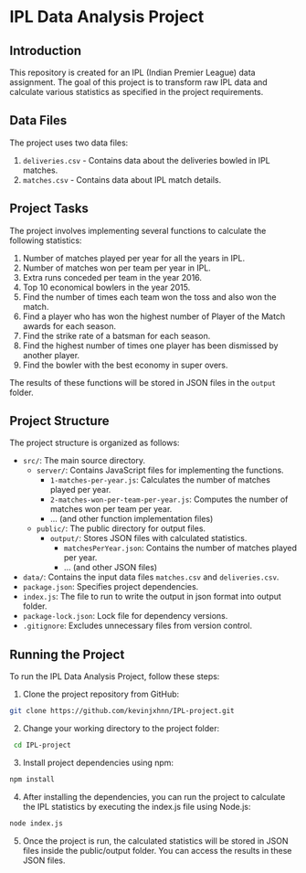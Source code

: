 # IPL Data Analysis Project

## Introduction

This repository is created for an IPL (Indian Premier League) data assignment. The goal of this project is to transform raw IPL data and calculate various statistics as specified in the project requirements.

## Data Files

The project uses two data files:

1. `deliveries.csv` - Contains data about the deliveries bowled in IPL matches.
2. `matches.csv` - Contains data about IPL match details.

## Project Tasks

The project involves implementing several functions to calculate the following statistics:

1. Number of matches played per year for all the years in IPL.
2. Number of matches won per team per year in IPL.
3. Extra runs conceded per team in the year 2016.
4. Top 10 economical bowlers in the year 2015.
5. Find the number of times each team won the toss and also won the match.
6. Find a player who has won the highest number of Player of the Match awards for each season.
7. Find the strike rate of a batsman for each season.
8. Find the highest number of times one player has been dismissed by another player.
9. Find the bowler with the best economy in super overs.

The results of these functions will be stored in JSON files in the `output` folder.

## Project Structure

The project structure is organized as follows:

- `src/`: The main source directory.
  - `server/`: Contains JavaScript files for implementing the functions.
    - `1-matches-per-year.js`: Calculates the number of matches played per year.
    - `2-matches-won-per-team-per-year.js`: Computes the number of matches won per team per year.
    - ... (and other function implementation files)
  - `public/`: The public directory for output files.
    - `output/`: Stores JSON files with calculated statistics.
      - `matchesPerYear.json`: Contains the number of matches played per year.
      - ... (and other JSON files)
- `data/`: Contains the input data files `matches.csv` and `deliveries.csv`.
- `package.json`: Specifies project dependencies.
- `index.js`: The file to run to write the output in json format into output folder.
- `package-lock.json`: Lock file for dependency versions.
- `.gitignore`: Excludes unnecessary files from version control.

## Running the Project

To run the IPL Data Analysis Project, follow these steps:

1. Clone the project repository from GitHub:

  ```bash
  git clone https://github.com/kevinjxhnn/IPL-project.git
  ```

2. Change your working directory to the project folder:
  ```bash
   cd IPL-project
  ```

3. Install project dependencies using npm:

  ```bash
  npm install
  ```

4. After installing the dependencies, you can run the project to calculate the IPL statistics by executing the index.js file using Node.js:
  ```bash
  node index.js
  ```

5. Once the project is run, the calculated statistics will be stored in JSON files inside the public/output folder. You can access the results in these JSON files.

